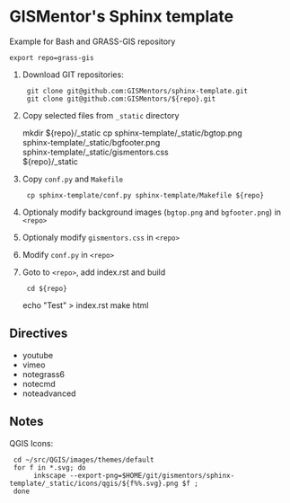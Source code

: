 GISMentor's Sphinx template
===========================

Example for Bash and GRASS-GIS repository

    export repo=grass-gis

1. Download GIT repositories:

        git clone git@github.com:GISMentors/sphinx-template.git
        git clone git@github.com:GISMentors/${repo}.git

2. Copy selected files from `_static` directory

   	mkdir ${repo}/_static
        cp sphinx-template/_static/bgtop.png \
         sphinx-template/_static/bgfooter.png \
         sphinx-template/_static/gismentors.css \
         ${repo}/_static

3. Copy `conf.py` and `Makefile`

        cp sphinx-template/conf.py sphinx-template/Makefile ${repo}
	
4. Optionaly modify background images (`bgtop.png` and `bgfooter.png`) in `<repo>`

5. Optionaly modify `gismentors.css` in `<repo>`

6. Modify `conf.py` in `<repo>`

8. Goto to `<repo>`, add index.rst and build

        cd ${repo}
	echo "Test" > index.rst
	make html

Directives
----------
* youtube
* vimeo
* notegrass6
* notecmd
* noteadvanced

Notes
-----

QGIS Icons:

     cd ~/src/QGIS/images/themes/default
     for f in *.svg; do
          inkscape --export-png=$HOME/git/gismentors/sphinx-template/_static/icons/qgis/${f%%.svg}.png $f ;
     done
